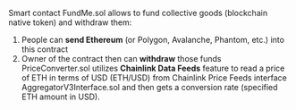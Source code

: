 Smart contact FundMe.sol allows to fund collective goods (blockchain native token) and withdraw them:
   1. People can **send Ethereum** (or Polygon, Avalanche, Phantom, etc.) into this contract
   2. Owner of the contract then can **withdraw** those funds
PriceConverter.sol utilizes **Chainlink Data Feeds** feature to read a price of ETH in terms of USD (ETH/USD) from Chainlink Price Feeds interface AggregatorV3Interface.sol and then gets a conversion rate (specified ETH amount in USD).
